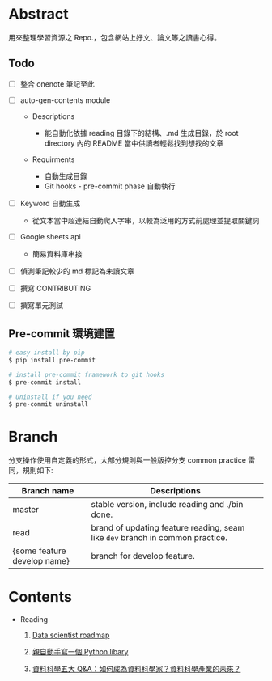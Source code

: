 # Abstract 

用來整理學習資源之 Repo.，包含網站上好文、論文等之讀書心得。

## Todo

- [ ] 整合 onenote 筆記至此

- [ ] auto-gen-contents module
    - Descriptions
      - 能自動化依據 reading 目錄下的結構、.md 生成目錄，於 root directory 內的 README 當中供讀者輕鬆找到想找的文章
	
	- Requirments
    	- 自動生成目錄
    	- Git hooks - pre-commit phase 自動執行

- [ ] Keyword 自動生成

	- 從文本當中超連結自動爬入字串，以較為泛用的方式前處理並提取關鍵詞

- [ ] Google sheets api

	- 簡易資料庫串接

- [ ] 偵測筆記較少的 md 標記為未讀文章

- [ ] 撰寫 CONTRIBUTING
- [ ] 撰寫單元測試

## Pre-commit 環境建置

```bash
# easy install by pip
$ pip install pre-commit

# install pre-commit framework to git hooks
$ pre-commit install

# Uninstall if you need
$ pre-commit uninstall
```
# Branch

分支操作使用自定義的形式，大部分規則與一般版控分支 common practice 雷同，規則如下:

| Branch name                 | Descriptions                                                                  |
| --------------------------- | ----------------------------------------------------------------------------- |
| master                      | stable version, include reading and ./bin done.                               |
| read                        | brand of updating feature reading, seam like `dev` branch in common practice. |
| {some feature develop name} | branch for develop feature.                                                   |

# Contents

- Reading

	1. [Data scientist roadmap](https://github.com/ShemYu/learning-resource/blob/master/reading/Data%20scientist%20roadmap.md)

	1. [親自動手寫一個 Python libary](https://github.com/ShemYu/learning-resource/blob/master/reading/親自動手寫一個%20Python%20libary.md)

	1. [資料科學五大 Q&A：如何成為資料科學家？資料科學產業的未來？](https://github.com/ShemYu/learning-resource/blob/master/reading/資料科學五大%20Q&A：如何成為資料科學家？資料科學產業的未來？.md)

